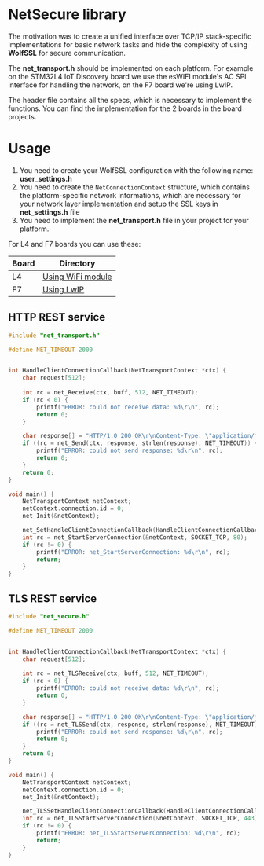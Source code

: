 # NetSecure library

The motivation was to create a unified interface over TCP/IP stack-specific implementations for basic network tasks and hide the complexity of using **WolfSSL** for secure communication.

The **net_transport.h** should be implemented on each platform. For example on the STM32L4 IoT Discovery board we use the esWIFI module's AC SPI interface for handling the network, on the F7 board we're using LwIP.

The header file contains all the specs, which is necessary to implement the functions. You can find the implementation for the 2 boards in the board projects.

# Usage

1. You need to create your WolfSSL configuration with the following name: **user_settings.h**
2. You need to create the ```NetConnectionContext``` structure, which contains the platform-specific network informations, which are necessary for your network layer implementation and setup the SSL keys in **net_settings.h** file
3. You need to implement the **net_transport.h** file in your project for your platform.

For L4 and F7 boards you can use these:

| Board | Directory |
|-------|-----------|
| L4 | [Using WiFi module](implementations/L4) |
| F7 | [Using LwIP](implementations/F7) |

## HTTP REST service
```c
#include "net_transport.h"

#define NET_TIMEOUT 2000


int HandleClientConnectionCallback(NetTransportContext *ctx) {
    char request[512];
	
    int rc = net_Receive(ctx, buff, 512, NET_TIMEOUT);
    if (rc < 0) {
        printf("ERROR: could not receive data: %d\r\n", rc);
        return 0;
    }

    char response[] = "HTTP/1.0 200 OK\r\nContent-Type: \"application/json\"\r\n\r\n{\"test_key\":\"test_value\"}";
    if ((rc = net_Send(ctx, response, strlen(response), NET_TIMEOUT)) < 0) {
        printf("ERROR: could not send response: %d\r\n", rc);
        return 0;
    }
    return 0;
}

void main() {
    NetTransportContext netContext;
    netContext.connection.id = 0;
    net_Init(&netContext);

    net_SetHandleClientConnectionCallback(HandleClientConnectionCallback);
    int rc = net_StartServerConnection(&netContext, SOCKET_TCP, 80);
    if (rc != 0) {
        printf("ERROR: net_StartServerConnection: %d\r\n", rc);
        return;
    }
}

```

## TLS REST service

```c
#include "net_secure.h"

#define NET_TIMEOUT 2000


int HandleClientConnectionCallback(NetTransportContext *ctx) {
    char request[512];
	
    int rc = net_TLSReceive(ctx, buff, 512, NET_TIMEOUT);
    if (rc < 0) {
        printf("ERROR: could not receive data: %d\r\n", rc);
        return 0;
    }

    char response[] = "HTTP/1.0 200 OK\r\nContent-Type: \"application/json\"\r\n\r\n{\"test_key\":\"test_value\"}";
    if ((rc = net_TLSSend(ctx, response, strlen(response), NET_TIMEOUT)) < 0) {
        printf("ERROR: could not send response: %d\r\n", rc);
        return 0;
    }
    return 0;
}

void main() {
    NetTransportContext netContext;
    netContext.connection.id = 0;
    net_Init(&netContext);

    net_TLSSetHandleClientConnectionCallback(HandleClientConnectionCallback);
    int rc = net_TLSStartServerConnection(&netContext, SOCKET_TCP, 443);
    if (rc != 0) {
        printf("ERROR: net_TLSStartServerConnection: %d\r\n", rc);
        return;
    }
}

```
